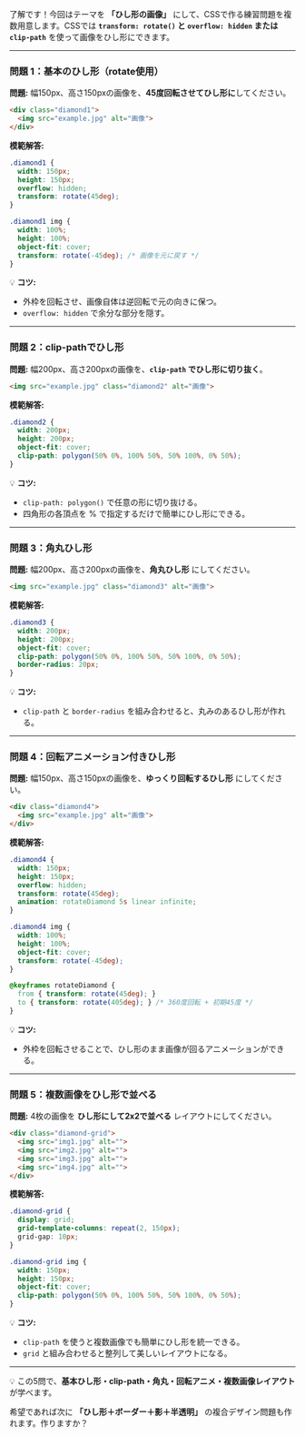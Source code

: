 了解です！今回はテーマを **「ひし形の画像」** にして、CSSで作る練習問題を複数用意します。CSSでは **`transform: rotate()` と `overflow: hidden` または `clip-path`** を使って画像をひし形にできます。

---

### 問題 1：基本のひし形（rotate使用）

**問題:**
幅150px、高さ150pxの画像を、**45度回転させてひし形に**してください。

```html
<div class="diamond1">
  <img src="example.jpg" alt="画像">
</div>
```

**模範解答:**

```css
.diamond1 {
  width: 150px;
  height: 150px;
  overflow: hidden;
  transform: rotate(45deg);
}

.diamond1 img {
  width: 100%;
  height: 100%;
  object-fit: cover;
  transform: rotate(-45deg); /* 画像を元に戻す */
}
```

💡 **コツ:**

* 外枠を回転させ、画像自体は逆回転で元の向きに保つ。
* `overflow: hidden` で余分な部分を隠す。

---

### 問題 2：clip-pathでひし形

**問題:**
幅200px、高さ200pxの画像を、**`clip-path` でひし形に切り抜く**。

```html
<img src="example.jpg" class="diamond2" alt="画像">
```

**模範解答:**

```css
.diamond2 {
  width: 200px;
  height: 200px;
  object-fit: cover;
  clip-path: polygon(50% 0%, 100% 50%, 50% 100%, 0% 50%);
}
```

💡 **コツ:**

* `clip-path: polygon()` で任意の形に切り抜ける。
* 四角形の各頂点を % で指定するだけで簡単にひし形にできる。

---

### 問題 3：角丸ひし形

**問題:**
幅200px、高さ200pxの画像を、**角丸ひし形** にしてください。

```html
<img src="example.jpg" class="diamond3" alt="画像">
```

**模範解答:**

```css
.diamond3 {
  width: 200px;
  height: 200px;
  object-fit: cover;
  clip-path: polygon(50% 0%, 100% 50%, 50% 100%, 0% 50%);
  border-radius: 20px;
}
```

💡 **コツ:**

* `clip-path` と `border-radius` を組み合わせると、丸みのあるひし形が作れる。

---

### 問題 4：回転アニメーション付きひし形

**問題:**
幅150px、高さ150pxの画像を、**ゆっくり回転するひし形** にしてください。

```html
<div class="diamond4">
  <img src="example.jpg" alt="画像">
</div>
```

**模範解答:**

```css
.diamond4 {
  width: 150px;
  height: 150px;
  overflow: hidden;
  transform: rotate(45deg);
  animation: rotateDiamond 5s linear infinite;
}

.diamond4 img {
  width: 100%;
  height: 100%;
  object-fit: cover;
  transform: rotate(-45deg);
}

@keyframes rotateDiamond {
  from { transform: rotate(45deg); }
  to { transform: rotate(405deg); } /* 360度回転 + 初期45度 */
}
```

💡 **コツ:**

* 外枠を回転させることで、ひし形のまま画像が回るアニメーションができる。

---

### 問題 5：複数画像をひし形で並べる

**問題:**
4枚の画像を **ひし形にして2x2で並べる** レイアウトにしてください。

```html
<div class="diamond-grid">
  <img src="img1.jpg" alt="">
  <img src="img2.jpg" alt="">
  <img src="img3.jpg" alt="">
  <img src="img4.jpg" alt="">
</div>
```

**模範解答:**

```css
.diamond-grid {
  display: grid;
  grid-template-columns: repeat(2, 150px);
  grid-gap: 10px;
}

.diamond-grid img {
  width: 150px;
  height: 150px;
  object-fit: cover;
  clip-path: polygon(50% 0%, 100% 50%, 50% 100%, 0% 50%);
}
```

💡 **コツ:**

* `clip-path` を使うと複数画像でも簡単にひし形を統一できる。
* `grid` と組み合わせると整列して美しいレイアウトになる。

---

💡 この5問で、**基本ひし形・clip-path・角丸・回転アニメ・複数画像レイアウト** が学べます。

希望であれば次に **「ひし形＋ボーダー＋影＋半透明」** の複合デザイン問題も作れます。作りますか？
